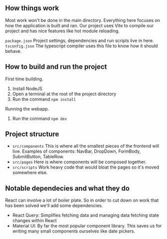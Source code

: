 ## How things work
Most work won't be done in the main directory. Everything here focuses on how the application is built and ran. 
Our project uses Vite to compile our project and has nice features like hot module reloading.

`package.json` Project settings, dependencies and run scripts live in here.
`tsconfig.json` The typescript compiler uses this file to know how it should behave.

## How to build and run the project
First time building.
1. Install NodeJS
2. Open a terminal at the root of the project directory
3. Run the command `npm install`

Running the webapp.
1. Run the command `npm dev`

## Project structure
- `src/components` This is where all the smallest pieces of the frontend will live. Examples of components: NavBar, DropDown, FormBody, SubmitButton, TableRow.
- `src/pages` Here is where components will be composed together.
- `src/scripts` Work heavy code that would bloat the pages so it's moved somewhere else.

## Notable dependecies and what they do
React can involve a lot of boiler plate. So in order to cut down on
work that has been solved we'll add some dependencies. 
- React Query: Simplifies fetching data and managing data fetching state changes within React
- Material UI: By far the most popular component library. This saves us for writing many small components ourselves like date pickers.
